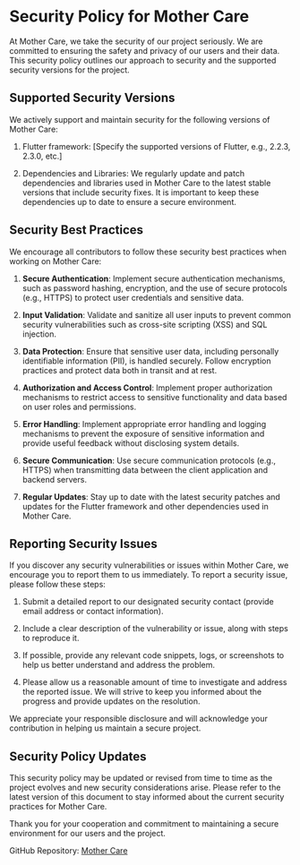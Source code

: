 # Security Policy for Mother Care

At Mother Care, we take the security of our project seriously. We are committed to ensuring the safety and privacy of our users and their data. This security policy outlines our approach to security and the supported security versions for the project.

## Supported Security Versions

We actively support and maintain security for the following versions of Mother Care:

1. Flutter framework: [Specify the supported versions of Flutter, e.g., 2.2.3, 2.3.0, etc.]

2. Dependencies and Libraries: We regularly update and patch dependencies and libraries used in Mother Care to the latest stable versions that include security fixes. It is important to keep these dependencies up to date to ensure a secure environment.

## Security Best Practices

We encourage all contributors to follow these security best practices when working on Mother Care:

1. **Secure Authentication**: Implement secure authentication mechanisms, such as password hashing, encryption, and the use of secure protocols (e.g., HTTPS) to protect user credentials and sensitive data.

2. **Input Validation**: Validate and sanitize all user inputs to prevent common security vulnerabilities such as cross-site scripting (XSS) and SQL injection.

3. **Data Protection**: Ensure that sensitive user data, including personally identifiable information (PII), is handled securely. Follow encryption practices and protect data both in transit and at rest.

4. **Authorization and Access Control**: Implement proper authorization mechanisms to restrict access to sensitive functionality and data based on user roles and permissions.

5. **Error Handling**: Implement appropriate error handling and logging mechanisms to prevent the exposure of sensitive information and provide useful feedback without disclosing system details.

6. **Secure Communication**: Use secure communication protocols (e.g., HTTPS) when transmitting data between the client application and backend servers.

7. **Regular Updates**: Stay up to date with the latest security patches and updates for the Flutter framework and other dependencies used in Mother Care.

## Reporting Security Issues

If you discover any security vulnerabilities or issues within Mother Care, we encourage you to report them to us immediately. To report a security issue, please follow these steps:

1. Submit a detailed report to our designated security contact (provide email address or contact information).

2. Include a clear description of the vulnerability or issue, along with steps to reproduce it.

3. If possible, provide any relevant code snippets, logs, or screenshots to help us better understand and address the problem.

4. Please allow us a reasonable amount of time to investigate and address the reported issue. We will strive to keep you informed about the progress and provide updates on the resolution.

We appreciate your responsible disclosure and will acknowledge your contribution in helping us maintain a secure project.

## Security Policy Updates

This security policy may be updated or revised from time to time as the project evolves and new security considerations arise. Please refer to the latest version of this document to stay informed about the current security practices for Mother Care.

Thank you for your cooperation and commitment to maintaining a secure environment for our users and the project.

GitHub Repository: [Mother Care](https://github.com/Emon526/Mother-Care-Flutter)

